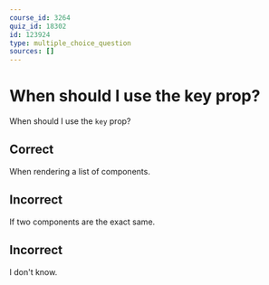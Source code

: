 ```yaml
---
course_id: 3264
quiz_id: 18302
id: 123924
type: multiple_choice_question
sources: []
---
```


# When should I use the key prop?

When should I use the `key`&nbsp;prop?

## Correct

When rendering a list of components.

## Incorrect

If two components are the exact same.

## Incorrect

I don't know.
